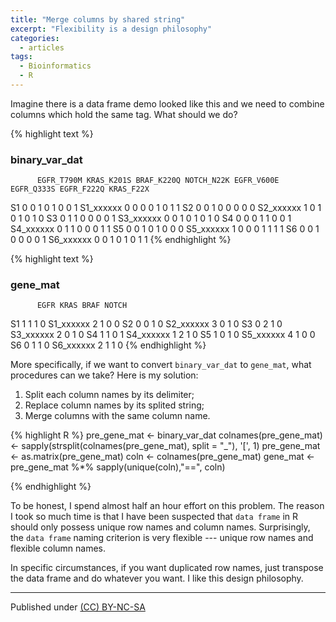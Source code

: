 ```yaml
---
title: "Merge columns by shared string"
excerpt: "Flexibility is a design philosophy"
categories:
  - articles
tags:
  - Bioinformatics
  - R
---
```


Imagine there is a data frame demo looked like this and we need to combine columns which hold the same tag. What should we do?

{% highlight text %}
### binary_var_dat
          EGFR_T790M KRAS_K201S BRAF_K220Q NOTCH_N22K EGFR_V600E EGFR_Q333S EGFR_F222Q KRAS_F22X
S1                 0          0          1          0          1          0          0         1
S1_xxxxxx          0          0          0          0          1          0          1         1
S2                 0          0          1          0          0          0          0         0
S2_xxxxxx          1          0          1          0          1          0          1         0
S3                 0          1          1          0          0          0          0         1
S3_xxxxxx          0          0          1          0          1          0          1         0
S4                 0          0          0          1          1          0          0         1
S4_xxxxxx          0          1          1          0          0          0          1         1
S5                 0          0          1          0          1          0          0         0
S5_xxxxxx          1          0          0          0          1          1          1         1
S6                 0          0          1          0          0          0          0         1
S6_xxxxxx          0          0          1          0          1          0          1         1
{% endhighlight %}

{% highlight text %}
### gene_mat
          EGFR KRAS BRAF NOTCH
S1           1    1    1     0
S1_xxxxxx    2    1    0     0
S2           0    0    1     0
S2_xxxxxx    3    0    1     0
S3           0    2    1     0
S3_xxxxxx    2    0    1     0
S4           1    1    0     1
S4_xxxxxx    1    2    1     0
S5           1    0    1     0
S5_xxxxxx    4    1    0     0
S6           0    1    1     0
S6_xxxxxx    2    1    1     0
{% endhighlight %}


More specifically, if we want to convert `binary_var_dat` to `gene_mat`, what procedures can we take?
Here is my solution:
1. Split each column names by its delimiter;
2. Replace column names by its splited string;
3. Merge columns with the same column name.


{% highlight R %}
pre_gene_mat <- binary_var_dat
colnames(pre_gene_mat) <- sapply(strsplit(colnames(pre_gene_mat), split = "_"), '[', 1)
pre_gene_mat <- as.matrix(pre_gene_mat)
coln <- colnames(pre_gene_mat)
gene_mat <- pre_gene_mat %*% sapply(unique(coln),"==", coln)

{% endhighlight %}

To be honest, I spend almost half an hour effort on this problem. The reason I took so much time is that I have been suspected that `data frame` in R should only possess unique row names and column names. Surprisingly, the `data frame` naming criterion is very flexible --- unique row names and flexible column names. 

In specific circumstances, if you want duplicated row names, just transpose the data frame and do whatever you want. I like this design philosophy.

---
Published under <a rel="license" href="http://creativecommons.org/licenses/by-nc-sa/3.0/">(CC) BY-NC-SA </a>
